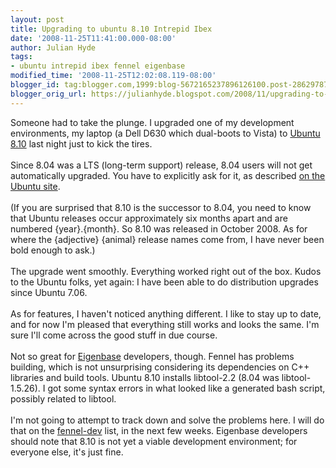 ```yaml
---
layout: post
title: Upgrading to ubuntu 8.10 Intrepid Ibex
date: '2008-11-25T11:41:00.000-08:00'
author: Julian Hyde
tags:
- ubuntu intrepid ibex fennel eigenbase
modified_time: '2008-11-25T12:02:08.119-08:00'
blogger_id: tag:blogger.com,1999:blog-5672165237896126100.post-2862978729703113039
blogger_orig_url: https://julianhyde.blogspot.com/2008/11/upgrading-to-ubuntu-810-intrepid-ibex.html
---
```


Someone had to take the plunge. I upgraded one of my development environments, my laptop (a Dell D630 which dual-boots to Vista) to <a href="http://www.ubuntu.com/">Ubuntu 8.10</a> last night just to kick the tires.<br /><br />Since 8.04 was a LTS (long-term support) release, 8.04 users will not get automatically upgraded. You have to explicitly ask for it, as described <a href="http://www.ubuntu.com/getubuntu/upgrading">on the Ubuntu site</a>.<br /><br />(If you are surprised that 8.10 is the successor to 8.04, you need to know that Ubuntu releases occur approximately six months apart and are numbered {year}.{month}. So 8.10 was released in October 2008. As for where the {adjective} {animal} release names come from, I have never been bold enough to ask.)<br /><br />The upgrade went smoothly. Everything worked right out of the box. Kudos to the Ubuntu folks, yet again: I have been able to do distribution upgrades since Ubuntu 7.06.<br /><br />As for features, I haven't noticed anything different. I like to stay up to date, and for now I'm pleased that everything still works and looks the same. I'm sure I'll come across the good stuff in due course.<br /><br />Not so great for <a href="http://www.eigenbase.org">Eigenbase</a> developers, though. Fennel has problems building, which is not unsurprising considering its dependencies on C++ libraries and build tools. Ubuntu 8.10 installs libtool-2.2 (8.04 was libtool-1.5.26). I got some syntax errors in what looked like a generated bash script, possibly related to libtool.<br /><br />I'm not going to attempt to track down and solve the problems here. I will do that on the <a href="http://n2.nabble.com/fennel-developers-f1374754.html">fennel-dev</a> list, in the next few weeks. Eigenbase developers should note that 8.10 is not yet a viable development environment; for everyone else, it's just fine.